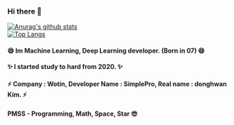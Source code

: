 ### Hi there 👋
[![Anurag's github stats](https://github-readme-stats.vercel.app/api?username=wotin&hide=contribs,prs&show_icons=true)](https://github.com/wotin/)  
[![Top Langs](https://github-readme-stats.vercel.app/api/top-langs/?username=wotin&layout=compact)](https://github.com/wotin/)


#### 😄 Im Machine Learning, Deep Learning developer. (Born in 07) 😄
#### ✨ I started study to hard from 2020. ✨
#### ⚡ Company : Wotin, Developer Name : SimplePro, Real name : donghwan Kim. ⚡ 
#### PMSS - Programming, Math, Space, Star 😎


<!--
**Wotin/Wotin** is a ✨ _special_ ✨ repository because its `README.md` (this file) appears on your GitHub profile.

Here are some ideas to get you started:

- 🔭 I’m currently working on ...
- 🌱 I’m currently learning ...
- 👯 I’m looking to collaborate on ...
- 🤔 I’m looking for help with ...
- 💬 Ask me about ...
- 📫 How to reach me: ...
- 😄 Pronouns: ...
- ⚡ Fun fact: ...
-->

